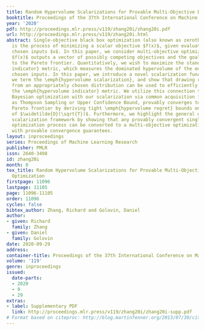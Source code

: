 ```yaml
---
title: Random Hypervolume Scalarizations for Provable Multi-Objective Black Box Optimization
booktitle: Proceedings of the 37th International Conference on Machine Learning
year: '2020'
pdf: http://proceedings.mlr.press/v119/zhang20i/zhang20i.pdf
url: http://proceedings.mlr.press/v119/zhang20i.html
abstract: Single-objective black box optimization (also known as zeroth-order optimization)
  is the process of minimizing a scalar objective $f(x)$, given evaluations at adaptively
  chosen inputs $x$. In this paper, we consider multi-objective optimization, where
  $f(x)$ outputs a vector of possibly competing objectives and the goal is to converge
  to the Pareto frontier. Quantitatively, we wish to maximize the standard \emph{hypervolume
  indicator} metric, which measures the dominated hypervolume of the entire set of
  chosen inputs. In this paper, we introduce a novel scalarization function, which
  we term the \emph{hypervolume scalarization}, and show that drawing random scalarizations
  from an appropriately chosen distribution can be used to efficiently approximate
  the \emph{hypervolume indicator} metric. We utilize this connection to show that
  Bayesian optimization with our scalarization via common acquisition functions, such
  as Thompson Sampling or Upper Confidence Bound, provably converges to the whole
  Pareto frontier by deriving tight \emph{hypervolume regret} bounds on the order
  of $\widetilde{O}(\sqrt{T})$. Furthermore, we highlight the general utility of our
  scalarization framework by showing that any provably convergent single-objective
  optimization process can be converted to a multi-objective optimization process
  with provable convergence guarantees.
layout: inproceedings
series: Proceedings of Machine Learning Research
publisher: PMLR
issn: 2640-3498
id: zhang20i
month: 0
tex_title: Random Hypervolume Scalarizations for Provable Multi-Objective Black Box
  Optimization
firstpage: 11096
lastpage: 11105
page: 11096-11105
order: 11096
cycles: false
bibtex_author: Zhang, Richard and Golovin, Daniel
author:
- given: Richard
  family: Zhang
- given: Daniel
  family: Golovin
date: 2020-09-29
address: 
container-title: Proceedings of the 37th International Conference on Machine Learning
volume: '119'
genre: inproceedings
issued:
  date-parts:
  - 2020
  - 9
  - 29
extras:
- label: Supplementary PDF
  link: http://proceedings.mlr.press/v119/zhang20i/zhang20i-supp.pdf
# Format based on citeproc: http://blog.martinfenner.org/2013/07/30/citeproc-yaml-for-bibliographies/
---
```

